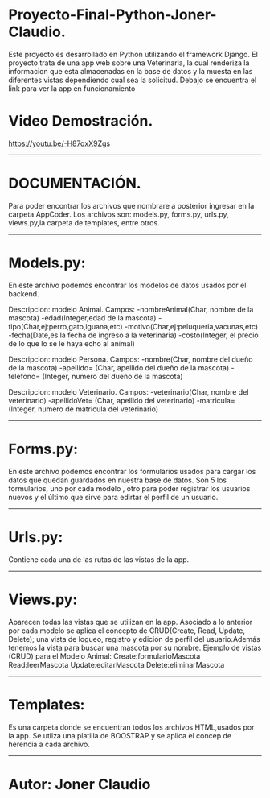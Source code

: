# Proyecto-Final-Python-Joner-Claudio.
Este proyecto es desarrollado en Python utilizando el framework Django. 
El proyecto trata de una app web sobre una Veterinaria, la cual renderiza la informacion que esta almacenadas en la base de datos y la muesta en las diferentes vistas dependiendo cual sea la solicitud.
Debajo se encuentra el link para ver la app en funcionamiento 

# Video Demostración.
https://youtu.be/-H87qxX9Zgs

_______________________________________________________________________________________________________________________________________________________________________
# DOCUMENTACIÓN.
Para poder encontrar los archivos que nombrare a posterior ingresar  en la carpeta AppCoder.
Los archivos son: models.py, forms.py, urls.py, views.py,la carpeta de templates, entre otros.

_______________________________________________________________________________________________________________________________________________________________________
# Models.py:
En este archivo podemos encontrar los modelos de datos usados por el backend.

Descripcion: modelo Animal. 
Campos: -nombreAnimal(Char, nombre de la mascota) -edad(Integer,edad de la mascota) -tipo(Char,ej:perro,gato,iguana,etc) -motivo(Char,ej:peluqueria,vacunas,etc) -fecha(Date,es la fecha de ingreso a la veterinaria) -costo(Integer, el precio de lo que lo se le haya echo al animal)

Descripcion: modelo Persona. 
Campos: -nombre(Char, nombre del dueño de la mascota) -apellido= (Char, apellido del dueño de la mascota) -telefono= (Integer, numero del dueño de la mascota)

Descripcion: modelo Veterinario. 
Campos: -veterinario(Char, nombre del veterinario) -apellidoVet= (Char, apellido del veterinario) -matricula= (Integer, numero de matricula del veterinario)
_______________________________________________________________________________________________________________________________________________________________________
# Forms.py:
En este archivo podemos encontrar los formularios usados para cargar los datos que quedan guardados en nuestra base de datos.
Son 5 los formularios, uno por cada modelo , otro para poder registrar los usuarios nuevos y el último que sirve para edirtar el perfil de un usuario.
_______________________________________________________________________________________________________________________________________________________________________
# Urls.py:
Contiene cada una de las rutas de las vistas de la app. 
_______________________________________________________________________________________________________________________________________________________________________
# Views.py:
Aparecen todas las vistas que se utilizan en la app.
Asociado a lo anterior por cada modelo se aplica el concepto de CRUD(Create, Read, Update, Delete); una vista de logueo, registro y edicion de perfil del usuario.Además tenemos la vista para buscar una mascota por su nombre.
Ejemplo de vistas (CRUD) para el Modelo Animal: 
Create:formularioMascota
Read:leerMascota
Update:editarMascota
Delete:eliminarMascota

_______________________________________________________________________________________________________________________________________________________________________
# Templates:
Es una carpeta donde se encuentran todos los archivos HTML,usados por la app. Se utilza una platilla de BOOSTRAP y se aplica el concep de herencia a cada archivo.

_______________________________________________________________________________________________________________________________________________________________________
# Autor: Joner Claudio
